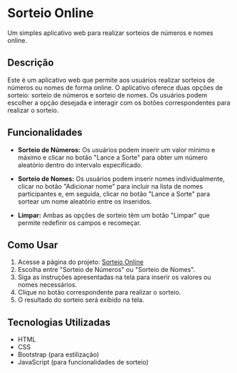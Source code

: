 # Sorteio Online

Um simples aplicativo web para realizar sorteios de números e nomes online.

## Descrição

Este é um aplicativo web que permite aos usuários realizar sorteios de números ou nomes de forma online. O aplicativo oferece duas opções de sorteio: sorteio de números e sorteio de nomes. Os usuários podem escolher a opção desejada e interagir com os botões correspondentes para realizar o sorteio.

## Funcionalidades

- **Sorteio de Números:** Os usuários podem inserir um valor mínimo e máximo e clicar no botão "Lance a Sorte" para obter um número aleatório dentro do intervalo especificado.

- **Sorteio de Nomes:** Os usuários podem inserir nomes individualmente, clicar no botão "Adicionar nome" para incluir na lista de nomes participantes e, em seguida, clicar no botão "Lance a Sorte" para sortear um nome aleatório entre os inseridos.

- **Limpar:** Ambas as opções de sorteio têm um botão "Limpar" que permite redefinir os campos e recomeçar.

## Como Usar

1. Acesse a página do projeto: [Sorteio Online](https://akporto.github.io/Projeto-Sorteio-JavaScript/)
2. Escolha entre "Sorteio de Números" ou "Sorteio de Nomes".
3. Siga as instruções apresentadas na tela para inserir os valores ou nomes necessários.
4. Clique no botão correspondente para realizar o sorteio.
5. O resultado do sorteio será exibido na tela.

## Tecnologias Utilizadas

- HTML
- CSS
- Bootstrap (para estilização)
- JavaScript (para funcionalidades de sorteio)

